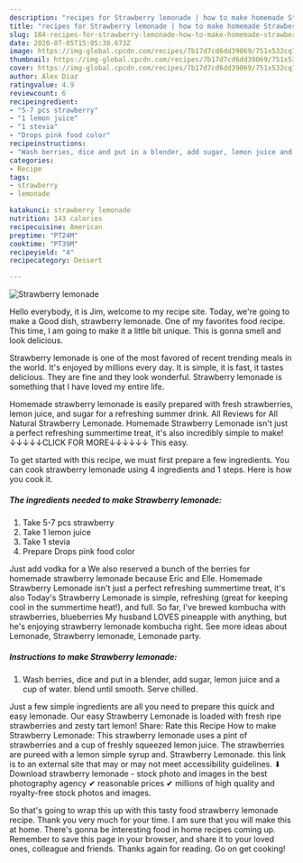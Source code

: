 ```yaml
---
description: "recipes for Strawberry lemonade | how to make homemade Strawberry lemonade"
title: "recipes for Strawberry lemonade | how to make homemade Strawberry lemonade"
slug: 184-recipes-for-strawberry-lemonade-how-to-make-homemade-strawberry-lemonade
date: 2020-07-05T15:05:38.673Z
image: https://img-global.cpcdn.com/recipes/7b17d7cd6dd39069/751x532cq70/strawberry-lemonade-recipe-main-photo.jpg
thumbnail: https://img-global.cpcdn.com/recipes/7b17d7cd6dd39069/751x532cq70/strawberry-lemonade-recipe-main-photo.jpg
cover: https://img-global.cpcdn.com/recipes/7b17d7cd6dd39069/751x532cq70/strawberry-lemonade-recipe-main-photo.jpg
author: Alex Diaz
ratingvalue: 4.9
reviewcount: 6
recipeingredient:
- "5-7 pcs strawberry"
- "1 lemon juice"
- "1 stevia"
- "Drops pink food color"
recipeinstructions:
- "Wash berries, dice and put in a blender, add sugar, lemon juice and a cup of water. blend until smooth. Serve chilled."
categories:
- Recipe
tags:
- strawberry
- lemonade

katakunci: strawberry lemonade 
nutrition: 143 calories
recipecuisine: American
preptime: "PT24M"
cooktime: "PT39M"
recipeyield: "4"
recipecategory: Dessert

---
```



![Strawberry lemonade](https://img-global.cpcdn.com/recipes/7b17d7cd6dd39069/751x532cq70/strawberry-lemonade-recipe-main-photo.jpg)

Hello everybody, it is Jim, welcome to my recipe site. Today, we're going to make a Good dish, strawberry lemonade. One of my favorites food recipe. This time, I am going to make it a little bit unique. This is gonna smell and look delicious.

Strawberry lemonade is one of the most favored of recent trending meals in the world. It's enjoyed by millions every day. It is simple, it is fast, it tastes delicious. They are fine and they look wonderful. Strawberry lemonade is something that I have loved my entire life.

Homemade strawberry lemonade is easily prepared with fresh strawberries, lemon juice, and sugar for a refreshing summer drink. All Reviews for All Natural Strawberry Lemonade. Homemade Strawberry Lemonade isn&#39;t just a perfect refreshing summertime treat, it&#39;s also incredibly simple to make! ↓↓↓↓↓CLICK FOR MORE↓↓↓↓↓↓ This easy.


To get started with this recipe, we must first prepare a few ingredients. You can cook strawberry lemonade using 4 ingredients and 1 steps. Here is how you cook it.

<!--inarticleads1-->

##### The ingredients needed to make Strawberry lemonade:

1. Take 5-7 pcs strawberry
1. Take 1 lemon juice
1. Take 1 stevia
1. Prepare Drops pink food color


Just add vodka for a We also reserved a bunch of the berries for homemade strawberry lemonade because Eric and Elle. Homemade Strawberry Lemonade isn&#39;t just a perfect refreshing summertime treat, it&#39;s also Today&#39;s Strawberry Lemonade is simple, refreshing (great for keeping cool in the summertime heat!), and full. So far, I&#39;ve brewed kombucha with strawberries, blueberries My husband LOVES pineapple with anything, but he&#39;s enjoying strawberry lemonade kombucha right. See more ideas about Lemonade, Strawberry lemonade, Lemonade party. 

<!--inarticleads2-->

##### Instructions to make Strawberry lemonade:

1. Wash berries, dice and put in a blender, add sugar, lemon juice and a cup of water. blend until smooth. Serve chilled.


Just a few simple ingredients are all you need to prepare this quick and easy lemonade. Our easy Strawberry Lemonade is loaded with fresh ripe strawberries and zesty tart lemon! Share: Rate this Recipe How to make Strawberry Lemonade: This strawberry lemonade uses a pint of strawberries and a cup of freshly squeezed lemon juice. The strawberries are pureed with a lemon simple syrup and. Strawberry Lemonade. this link is to an external site that may or may not meet accessibility guidelines. ⬇ Download strawberry lemonade - stock photo and images in the best photography agency ✔ reasonable prices ✔ millions of high quality and royalty-free stock photos and images. 

So that's going to wrap this up with this tasty food strawberry lemonade recipe. Thank you very much for your time. I am sure that you will make this at home. There's gonna be interesting food in home recipes coming up. Remember to save this page in your browser, and share it to your loved ones, colleague and friends. Thanks again for reading. Go on get cooking!

